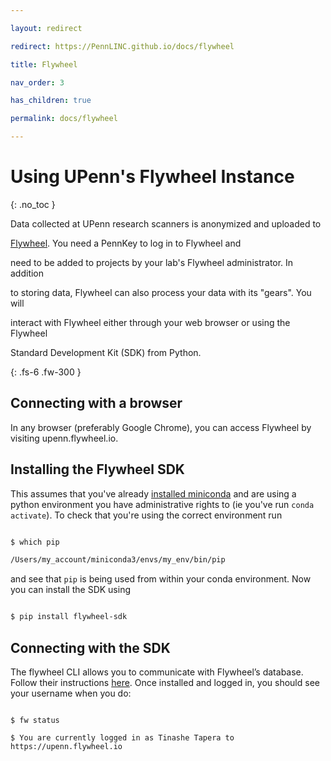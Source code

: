 ```yaml
---

layout: redirect

redirect: https://PennLINC.github.io/docs/flywheel

title: Flywheel

nav_order: 3

has_children: true

permalink: docs/flywheel

---
```




# Using UPenn's Flywheel Instance

{: .no_toc }



Data collected at UPenn research scanners is anonymized and uploaded to

[Flywheel](https://upenn.flywheel.io). You need a PennKey to log in to Flywheel and

need to be added to projects by your lab's Flywheel administrator. In addition

to storing data, Flywheel can also process your data with its "gears". You will

interact with Flywheel either through your web browser or using the Flywheel

Standard Development Kit (SDK) from Python.

{: .fs-6 .fw-300 }





## Connecting with a browser



In any browser (preferably Google Chrome), you can access Flywheel by visiting upenn.flywheel.io.



## Installing the Flywheel SDK



This assumes that you've already [installed miniconda](/docs/Basics/basics/#installing-python) and are using a python environment you have administrative rights to (ie you've run `conda activate`). To check that you're using the correct environment run



```bash

$ which pip

/Users/my_account/miniconda3/envs/my_env/bin/pip

```



and see that `pip` is being used from within your conda environment. Now you can install the SDK using



```bash

$ pip install flywheel-sdk

```





## Connecting with the SDK



The flywheel CLI allows you to communicate with Flywheel’s database. Follow their instructions [here](https://docs.flywheel.io/hc/en-us/articles/360008162214). Once installed and logged in, you should see your username when you do:

```

$ fw status

$ You are currently logged in as Tinashe Tapera to https://upenn.flywheel.io

```
